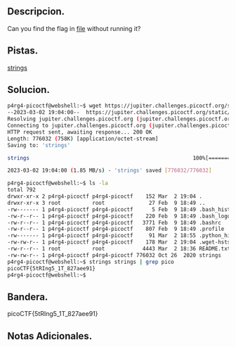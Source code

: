 ## Descripcion.
Can you find the flag in [file](https://jupiter.challenges.picoctf.org/static/5bd86036f013ac3b9c958499adf3e2e2/strings) without running it?

## Pistas.
[strings](https://linux.die.net/man/1/strings)

## Solucion.
``` bash
p4rg4-picoctf@webshell:~$ wget https://jupiter.challenges.picoctf.org/static/5bd86036f013ac3b9c958499adf3e2e2/strings
--2023-03-02 19:04:00--  https://jupiter.challenges.picoctf.org/static/5bd86036f013ac3b9c958499adf3e2e2/strings
Resolving jupiter.challenges.picoctf.org (jupiter.challenges.picoctf.org)... 3.131.60.8
Connecting to jupiter.challenges.picoctf.org (jupiter.challenges.picoctf.org)|3.131.60.8|:443... connected.
HTTP request sent, awaiting response... 200 OK
Length: 776032 (758K) [application/octet-stream]
Saving to: 'strings'

strings                                                    100%[=======================================================================================================================================>] 757.84K  1.85MB/s    in 0.4s    

2023-03-02 19:04:00 (1.85 MB/s) - 'strings' saved [776032/776032]

p4rg4-picoctf@webshell:~$ ls -la
total 792
drwxr-xr-x 2 p4rg4-picoctf p4rg4-picoctf    152 Mar  2 19:04 .
drwxr-xr-x 3 root          root              27 Feb  9 18:49 ..
-rw------- 1 p4rg4-picoctf p4rg4-picoctf      5 Feb  9 18:49 .bash_history
-rw-r--r-- 1 p4rg4-picoctf p4rg4-picoctf    220 Feb  9 18:49 .bash_logout
-rw-r--r-- 1 p4rg4-picoctf p4rg4-picoctf   3771 Feb  9 18:49 .bashrc
-rw-r--r-- 1 p4rg4-picoctf p4rg4-picoctf    807 Feb  9 18:49 .profile
-rw------- 1 p4rg4-picoctf p4rg4-picoctf     91 Mar  2 18:55 .python_history
-rw-rw-r-- 1 p4rg4-picoctf p4rg4-picoctf    178 Mar  2 19:04 .wget-hsts
-rw-r--r-- 1 root          root            4443 Mar  2 18:36 README.txt
-rw-rw-r-- 1 p4rg4-picoctf p4rg4-picoctf 776032 Oct 26  2020 strings
p4rg4-picoctf@webshell:~$ strings strings | grep pico   
picoCTF{5tRIng5_1T_827aee91}
p4rg4-picoctf@webshell:~$

```

## Bandera.
picoCTF{5tRIng5_1T_827aee91}

## Notas Adicionales.